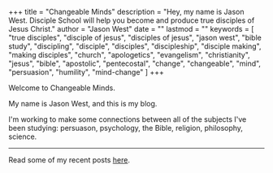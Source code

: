 +++
title = "Changeable Minds"
description = "Hey, my name is Jason West. Disciple School will help you become and produce true disciples of Jesus Christ."
author = "Jason West"
date = ""
lastmod = ""
keywords = [
  "true disciples",
  "disciple of jesus",
  "disciples of jesus",
  "jason west",
  "bible study",
  "discipling",
  "disciple",
  "disciples",
  "discipleship",
  "disciple making",
  "making disciples",
  "church",
  "apologetics",
  "evangelism",
  "christianity",
  "jesus",
  "bible",
  "apostolic",
  "pentecostal",
  "change",
  "changeable",
  "mind",
  "persuasion",
  "humility",
  "mind-change"
  ]
+++
<!-- OLD <img src="bpg/jason-red-768x432.bpg" class="blur-up lazyautosizes lazyloaded" width="100%"> -->
<!-- REMOVED 2/2/2019 <img alt class="blur-up lazyautosizes lazyloaded" data-sizes="auto" src="images/jason-red-tritone-16x9.jpg" width="100%"> -->
<!-- responsive with automatic sizes calculation
<img data-sizes="auto" data-src="images/jason-red-tritone-16x9.jpg" class="lazyload" alt="Jason West of Disciple School"> -->

<!--
# <em>Becoming and Producing Disciples of Jesus Christ</em>
-->

Welcome to Changeable Minds.

My name is Jason West, and this is my blog.

I'm working to make some connections between all of the subjects I've been studying: persuason, psychology, the Bible, religion, philosophy, science.



<!--
Get some info from Metanoia about the importance of metanoia...

Jesus, the Supreme Agent of God, announces God's intentions for mankind. Those intentions are summarized for us by the gospel writers' description of Jesus' command to "Repent." But that's not an accurate translation of what Jesus actually said - "metanoite" (pronounced meta-no-EH-oh).

It literally means, "Change your mind."

If God's intention is for every human being to change their minds, then the greatest attribute we could possibly possess is a changeable mind.

That's why I chose to call this website, "Changeable Minds."

Here's how the website works.
Posts represent bits of data I'm transferring from all of the index cards, post-it notes, and digital files I've collected over years of research.

Gladwell has a huge pile of stuff covering his desk. He has reams of printout with hours and hours of transcribed interviews. He has coffee stained Moleskin notebooks packed with his chicken scrawl from the scores of research papers and books he’s read. He’s got post-it notes, backs of envelopes, tear sheets, and scraps of newspaper…all with some intellectual fragment that he’ll need to assemble his first draft.

Posts may be random thoughts...

Unconnected to other bits...

But what should be done with all those bits? I need a means of structuring the data into content that can be communicated. So, I've decided to write a book. Not because I feel I'm capable of it. I have no idea how to do it.

Although challenging, I want to go through the process as a means of making decisions about the content...

Books are proven means of effectively communicating...



As I make connections between those bits of data, I will assemble the information into Pages.

-->





<!--
Here is a very basic outline for the argument I will be presenting:

- We are failing. (Modern western church IS not making - and CANNOT make - disciples in its current state.)
  - Failure results when results don't meet expectations.
  - To prove our failure, we need to compare Jesus' expectations (make disciples) against our results (average believer).
- What Jesus expected. (What is this thing for?)
  - Define "disciple"
  - "of Jesus" (Who was he? What did he come to do?)
    - change your mind
- What we're producing.
  - Barna stats
- Possible causes for our failure.
  - Spoiler alert: we're the problem.
  - The very beliefs and practices we cling to as part of our identity are the very things causing our failure.
- Our current (failing) process.
  - How did we acquire this process?
    - Ellul - "Subversion of Christianity"
  - Is it sacred? (No.)
  - Can we change it?
- Early church process. (How is it supposed to do that?)

- Confirmation biases.
- Belief acquisition and change.


Humans love stories.
About change.
Protagonist - one who changes.
We are captivated by watching protagonist change.
What if you were the one who needed to change?
How would you react?

Your current "reality" is an illusion.
Things are not as they seem.
This is a world at war.
You have a crucial role to play.
What would it take to convince you?

-->




<!--
I'm on <a target="_blank" rel="noopener" href="https://www.facebook.com/seeksavesend">Facebook</a>,
<a target="_blank" rel="noopener" href="https://twitter.com/seeksavesend">Twitter</a>,
<a target="_blank" rel="noopener" href="https://www.youtube.com/channel/UCbz86f96_2yeWPyAY6tQgkA">YouTube</a>,
<a target="_blank" rel="noopener" href="https://www.instagram.com/seeksavesend">Instagram</a> and
<a target="_blank" rel="noopener" href="https://medium.com/@seeksavesend">Medium</a>
-->

---

<!--
[comment]: # (Options: success[green], info[blue], warning[orange], error[red] or hidden[white])
{{< hackcss-alert type="warning" >}}
<div style="text-align:center;">
  <h2>Is this <strong style="background-color:#dda600; color:black;">&nbsp;<em>REALLY</em>&nbsp;</strong> what Jesus intended?</h2>
</div>
{{< /hackcss-alert >}}
-->

<!--
[comment]: # (Options: success[green-#4caf50], info[blue], warning[orange], error[red] or hidden[white])
{{< hackcss-alert type="warning" >}}
<div style="text-align:center;">
  <h2>How Can It Be?</h2>
</div>
{{< /hackcss-alert >}}
This is the question that has prompted me to study the Bible for the last twenty years. It's why I created this website.
-->

Read some of my recent posts [here](post/).
